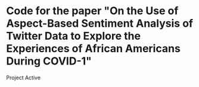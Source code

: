 # Code for the paper "On the Use of Aspect-Based Sentiment Analysis of Twitter Data to Explore the Experiences of African Americans During COVID-1"
Project Active
